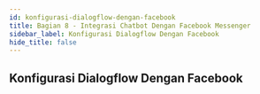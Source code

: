 ```yaml
---
id: konfigurasi-dialogflow-dengan-facebook
title: Bagian 8 - Integrasi Chatbot Dengan Facebook Messenger
sidebar_label: Konfigurasi Dialogflow Dengan Facebook
hide_title: false
---
```

## Konfigurasi Dialogflow Dengan Facebook
